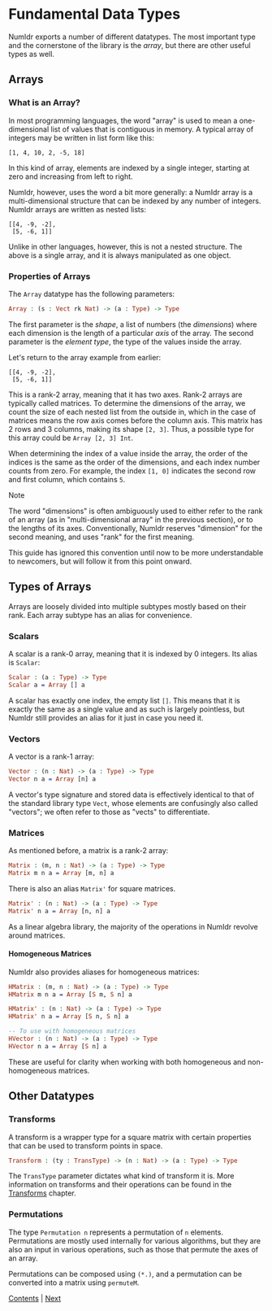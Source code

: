 # Fundamental Data Types

NumIdr exports a number of different datatypes. The most important type and the cornerstone of the library is the _array_, but there are other useful types as well.

## Arrays

### What is an Array?

In most programming languages, the word "array" is used to mean a one-dimensional list of values that is contiguous in memory. A typical array of integers may be written in list form like this:

```
[1, 4, 10, 2, -5, 18]
```

In this kind of array, elements are indexed by a single integer, starting at zero and increasing from left to right.

NumIdr, however, uses the word a bit more generally: a NumIdr array is a multi-dimensional structure that can be indexed by any number of integers. NumIdr arrays are written as nested lists:

```
[[4, -9, -2],
 [5, -6, 1]]
```

Unlike in other languages, however, this is not a nested structure. The above is a single array, and it is always manipulated as one object.

### Properties of Arrays

The `Array` datatype has the following parameters:

```idris
Array : (s : Vect rk Nat) -> (a : Type) -> Type
```

The first parameter is the _shape_, a list of numbers (the _dimensions_) where each dimension is the length of a particular _axis_ of the array. The second parameter is the _element type_, the type of the values inside the array.

Let's return to the array example from earlier:

```
[[4, -9, -2],
 [5, -6, 1]]
```

This is a rank-2 array, meaning that it has two axes. Rank-2 arrays are typically called matrices. To determine the dimensions of the array, we count the size of each nested list from the outside in, which in the case of matrices means the row axis comes before the column axis. This matrix has 2 rows and 3 columns, making its shape `[2, 3]`. Thus, a possible type for this array could be `Array [2, 3] Int`.

When determining the index of a value inside the array, the order of the indices is the same as the order of the dimensions, and each index number counts from zero. For example, the index `[1, 0]` indicates the second row and first column, which contains `5`.

> [!NOTE]
> The word "dimensions" is often ambiguously used to either refer to the rank of an array
> (as in "multi-dimensional array" in the previous section), or to the lengths of its
> axes. Conventionally, NumIdr reserves "dimension" for the second meaning, and uses
> "rank" for the first meaning.
>
> This guide has ignored this convention until now to be more understandable to newcomers,
> but will follow it from this point onward.

## Types of Arrays

Arrays are loosely divided into multiple subtypes mostly based on their rank. Each array subtype has an alias for convenience.

### Scalars

A scalar is a rank-0 array, meaning that it is indexed by 0 integers. Its alias is `Scalar`:

```idris
Scalar : (a : Type) -> Type
Scalar a = Array [] a
```

A scalar has exactly one index, the empty list `[]`. This means that it is exactly the same as a single value and as such is largely pointless, but NumIdr still provides an alias for it just in case you need it.

### Vectors

A vector is a rank-1 array:

```idris
Vector : (n : Nat) -> (a : Type) -> Type
Vector n a = Array [n] a
```

A vector's type signature and stored data is effectively identical to that of the standard library type `Vect`, whose elements are confusingly also called "vectors"; we often refer to those as "vects" to differentiate.

### Matrices

As mentioned before, a matrix is a rank-2 array:

```idris
Matrix : (m, n : Nat) -> (a : Type) -> Type
Matrix m n a = Array [m, n] a
```

There is also an alias `Matrix'` for square matrices.

```idris
Matrix' : (n : Nat) -> (a : Type) -> Type
Matrix' n a = Array [n, n] a
```

As a linear algebra library, the majority of the operations in NumIdr revolve around matrices.

#### Homogeneous Matrices

NumIdr also provides aliases for homogeneous matrices:

```idris
HMatrix : (m, n : Nat) -> (a : Type) -> Type
HMatrix m n a = Array [S m, S n] a

HMatrix' : (n : Nat) -> (a : Type) -> Type
HMatrix' n a = Array [S n, S n] a

-- To use with homogeneous matrices
HVector : (n : Nat) -> (a : Type) -> Type
HVector n a = Array [S n] a
```

These are useful for clarity when working with both homogeneous and non-homogeneous matrices.

## Other Datatypes

### Transforms

A transform is a wrapper type for a square matrix with certain properties that can be used to transform points in space.

```idris
Transform : (ty : TransType) -> (n : Nat) -> (a : Type) -> Type
```

The `TransType` parameter dictates what kind of transform it is. More information on transforms and their operations can be found in the [Transforms](Transforms.md) chapter.

### Permutations

The type `Permutation n` represents a permutation of `n` elements. Permutations are mostly used internally for various algorithms, but they are also an input in various operations, such as those that permute the axes of an array.

Permutations can be composed using `(*.)`, and a permutation can be converted into a matrix using `permuteM`.

[Contents](Intro.md) | [Next](Operations.md)
